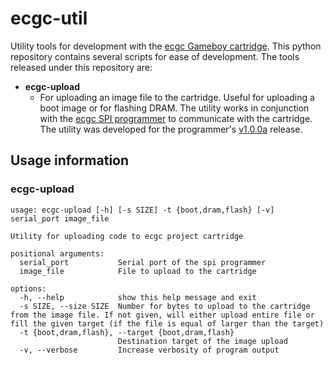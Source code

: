 # ecgc-util

Utility tools for development with the [ecgc Gameboy cartridge](https://efacdev.nl/pages/project/?name=ecgc).
This python repository contains several scripts for ease of development.
The tools released under this repository are:

- **ecgc-upload**
    - For uploading an image file to the cartridge. Useful for uploading a boot
    image or for flashing DRAM.
    The utility works in conjunction with the [ecgc SPI programmer](https://github.com/elialm/ecgc-spi-programmer)
    to communicate with the cartridge.
    The utility was developed for the programmer's [v1.0.0a](https://github.com/elialm/ecgc-spi-programmer/releases/tag/v1.0.0a)
    release.

## Usage information

### ecgc-upload

```
usage: ecgc-upload [-h] [-s SIZE] -t {boot,dram,flash} [-v] serial_port image_file

Utility for uploading code to ecgc project cartridge

positional arguments:
  serial_port           Serial port of the spi programmer
  image_file            File to upload to the cartridge

options:
  -h, --help            show this help message and exit
  -s SIZE, --size SIZE  Number for bytes to upload to the cartridge from the image file. If not given, will either upload entire file or fill the given target (if the file is equal of larger than the target)
  -t {boot,dram,flash}, --target {boot,dram,flash}
                        Destination target of the image upload
  -v, --verbose         Increase verbosity of program output
```